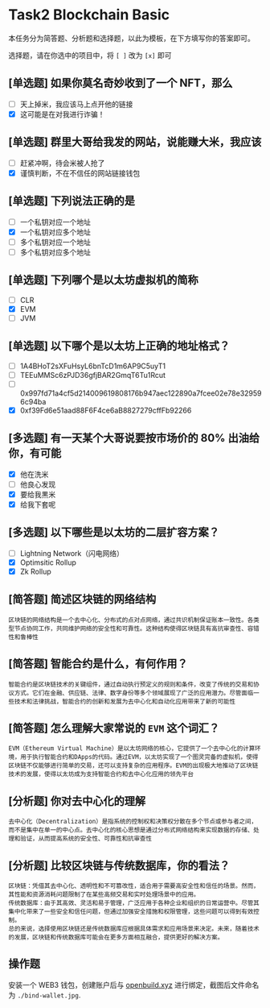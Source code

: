 # Task2 Blockchain Basic

本任务分为简答题、分析题和选择题，以此为模板，在下方填写你的答案即可。

选择题，请在你选中的项目中，将 `[ ]` 改为 `[x]` 即可

## [单选题] 如果你莫名奇妙收到了一个 NFT，那么

- [ ] 天上掉米，我应该马上点开他的链接
- [x] 这可能是在对我进行诈骗！

## [单选题] 群里大哥给我发的网站，说能赚大米，我应该

- [ ] 赶紧冲啊，待会米被人抢了
- [x] 谨慎判断，不在不信任的网站链接钱包

## [单选题] 下列说法正确的是

- [ ] 一个私钥对应一个地址
- [x] 一个私钥对应多个地址
- [ ] 多个私钥对应一个地址
- [ ] 多个私钥对应多个地址

## [单选题] 下列哪个是以太坊虚拟机的简称

- [ ] CLR
- [x] EVM
- [ ] JVM

## [单选题] 以下哪个是以太坊上正确的地址格式？

- [ ] 1A4BHoT2sXFuHsyL6bnTcD1m6AP9C5uyT1
- [ ] TEEuMMSc6zPJD36gfjBAR2GmqT6Tu1Rcut
- [ ] 0x997fd71a4cf5d214009619808176b947aec122890a7fcee02e78e329596c94ba
- [x] 0xf39Fd6e51aad88F6F4ce6aB8827279cffFb92266

## [多选题] 有一天某个大哥说要按市场价的 80% 出油给你，有可能

- [x] 他在洗米
- [ ] 他良心发现
- [x] 要给我黒米
- [x] 给我下套呢

## [多选题] 以下哪些是以太坊的二层扩容方案？

- [ ] Lightning Network（闪电网络）
- [x] Optimsitic Rollup
- [x] Zk Rollup

## [简答题] 简述区块链的网络结构

```
区块链的网络结构是一个去中心化、分布式的点对点网络，通过共识机制保证账本一致性。各类型节点协同工作，共同维护网络的安全性和可靠性。这种结构使得区块链具有高抗审查性、容错性和鲁棒性
```

## [简答题] 智能合约是什么，有何作用？

```
智能合约是区块链技术的关键组件，通过自动执行预定义的规则和条件，改变了传统的交易和协议方式。它们在金融、供应链、法律、数字身份等多个领域展现了广泛的应用潜力。尽管面临一些技术和法律挑战，智能合约的创新和发展为去中心化和自动化应用带来了新的可能性
```

## [简答题] 怎么理解大家常说的 `EVM` 这个词汇？

```
EVM（Ethereum Virtual Machine）是以太坊网络的核心，它提供了一个去中心化的计算环境，用于执行智能合约和DApps的代码。通过EVM，以太坊实现了一个图灵完备的虚拟机，使得区块链不仅能够进行简单的交易，还可以支持复杂的应用程序。EVM的出现极大地推动了区块链技术的发展，使得以太坊成为支持智能合约和去中心化应用的领先平台
```

## [分析题] 你对去中心化的理解

```
去中心化（Decentralization）是指系统的控制权和决策权分散在多个节点或参与者之间，而不是集中在单一的中心点。去中心化的核心思想是通过分布式网络结构来实现数据的存储、处理和验证，从而提高系统的安全性、可靠性和抗审查性 
```

## [分析题] 比较区块链与传统数据库，你的看法？

```
区块链：凭借其去中心化、透明性和不可篡改性，适合用于需要高安全性和信任的场景。然而，其性能和资源消耗问题限制了在某些高频交易和实时处理场景中的应用。
传统数据库：由于其高效、灵活和易于管理，广泛应用于各种企业和组织的日常运营中。尽管其集中化带来了一些安全和信任问题，但通过加强安全措施和权限管理，这些问题可以得到有效控制。
总的来说，选择使用区块链还是传统数据库应根据具体需求和应用场景来决定。未来，随着技术的发展，区块链和传统数据库可能会在更多方面相互融合，提供更好的解决方案。
```

## 操作题

安装一个 WEB3 钱包，创建账户后与 [openbuild.xyz](https://openbuild.xyz/profile) 进行绑定，截图后文件命名为 `./bind-wallet.jpg`.
